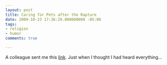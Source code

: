 ```yaml
---
layout: post
title: Caring for Pets after the Rapture
date: 2009-10-23 17:36:29.000000000 -05:00
tags:
- religion
- humor 
comments: true

---
```


A colleague sent me this [link](http://eternal-earthbound-pets.com/). Just when I thought I had heard everything&hellip;
